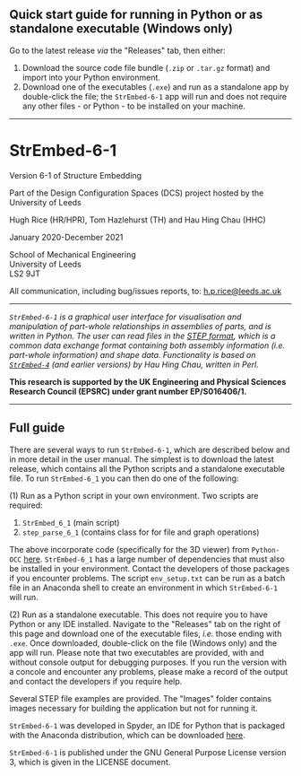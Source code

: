 ## Quick start guide for running in Python or as standalone executable (Windows only)

Go to the latest release *via* the "Releases" tab, then either:

1. Download the source code file bundle (```.zip``` or ```.tar.gz``` format) and import into your Python environment.
2. Download one of the executables (```.exe```) and run as a standalone app by double-click the file; the ```StrEmbed-6-1``` app will run and does not require any other files - or Python - to be installed on your machine.

___

# StrEmbed-6-1

Version 6-1 of Structure Embedding

Part of the Design Configuration Spaces (DCS) project hosted by the University of Leeds

Hugh Rice (HR/HPR), Tom Hazlehurst (TH) and Hau Hing Chau (HHC)

January 2020-December 2021

School of Mechanical Engineering  
University of Leeds  
LS2 9JT

All communication, including bug/issues reports, to: h.p.rice@leeds.ac.uk

___

<i> ```StrEmbed-6-1``` is a graphical user interface for visualisation and manipulation of part-whole relationships in assemblies of parts, and is written in Python. The user can read files in the [STEP format](https://en.wikipedia.org/wiki/ISO_10303-21), which is a common data exchange format containing both assembly information (i.e. part-whole information) and shape data. Functionality is based on [```StrEmbed-4```](https://github.com/hhchau/StrEmbed-4) (and earlier versions) by Hau Hing Chau, written in Perl.</i>  

<b>This research is supported by the UK Engineering and Physical Sciences Research Council (EPSRC) under grant number EP/S016406/1.</b>

___

## Full guide

There are several ways to run ```StrEmbed-6-1```, which are described below and in more detail in the user manual. The simplest is to download the latest release, which contains all the Python scripts and a standalone executable file. To run ```StrEmbed-6_1``` you can then do one of the following:

(1) Run as a Python script in your own environment. Two scripts are required:

1. ```StrEmbed_6_1``` (main script)
2. ```step_parse_6_1``` (contains class for for file and graph operations)

The above incorporate code (specifically for the 3D viewer) from ```Python-OCC``` [here](https://github.com/tpaviot/pythonocc-core). ```StrEmbed-6_1``` has a large number of dependencies that must also be installed in your environment. Contact the developers of those packages if you encounter problems. The script ```env_setup.txt``` can be run as a batch file in an Anaconda shell to create an environment in which ```StrEmbed-6-1``` will run.

(2) Run as a standalone executable. This does not require you to have Python or any IDE installed. Navigate to the "Releases" tab on the right of this page and download one of the executable files, *i.e.* those ending with  ```.exe```. Once downloaded, double-click on the file (Windows only) and the app will run. Please note that two executables are provided, with and without console output for debugging purposes. If you run the version with a concole and encounter any problems, please make a record of the output and contact the developers if you require help.

Several STEP file examples are provided. The "Images" folder contains images necessary for building the application but not for running it.

```StrEmbed-6-1``` was developed in Spyder, an IDE for Python that is packaged with the Anaconda distribution, which can be downloaded [here](https://www.anaconda.com/distribution/).

```StrEmbed-6-1``` is published under the GNU General Purpose License version 3, which is given in the LICENSE document.
